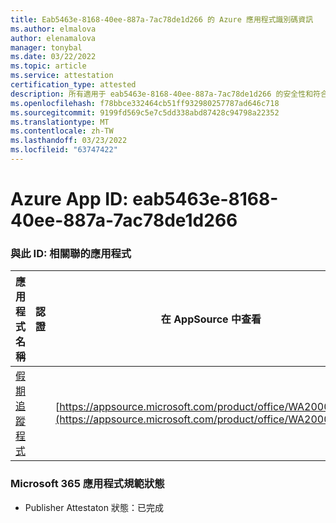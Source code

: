 ```yaml
---
title: Eab5463e-8168-40ee-887a-7ac78de1d266 的 Azure 應用程式識別碼資訊
ms.author: elmalova
author: elenamalova
manager: tonybal
ms.date: 03/22/2022
ms.topic: article
ms.service: attestation
certification_type: attested
description: 所有適用于 eab5463e-8168-40ee-887a-7ac78de1d266 的安全性和符合性資訊資訊。
ms.openlocfilehash: f78bbce332464cb51ff932980257787ad646c718
ms.sourcegitcommit: 9199fd569c5e7c5dd338abd87428c94798a22352
ms.translationtype: MT
ms.contentlocale: zh-TW
ms.lasthandoff: 03/23/2022
ms.locfileid: "63747422"
---
```

# <a name="azure-app-id-eab5463e-8168-40ee-887a-7ac78de1d266"></a>Azure App ID: eab5463e-8168-40ee-887a-7ac78de1d266


### <a name="apps-associated-with-this-id"></a>與此 ID: 相關聯的應用程式
| **應用程式名稱** | **認證** | **在 AppSource 中查看** |
|--------------|---------------|-----------------------|
| [假期追蹤程式](../forward/WA200002167.md) |  | [https://appsource.microsoft.com/product/office/WA200002167](https://appsource.microsoft.com/product/office/WA200002167) |

### <a name="microsoft-365-app-compliance-status"></a>Microsoft 365 應用程式規範狀態
- Publisher Attestaton 狀態：已完成
